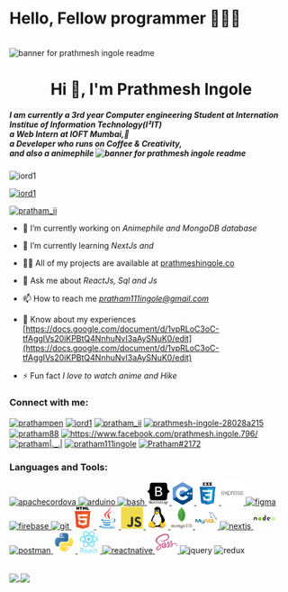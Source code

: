 # Hello, Fellow programmer 🙌👨‍💻
<br />
<img src="https://user-images.githubusercontent.com/91962775/162583011-f8623777-6795-4ac7-ad32-d1ed75f6b7ba.gif" alt="banner for prathmesh ingole readme">

<!-- ------------------------------------------------------------------------------------------------------------------ -->
 <br />
 <h1 align="center">Hi 👋, I'm Prathmesh Ingole</h1>
<h5 align="left">I am currently a 3rd year Computer engineering Student at Internation Institue of Information Technology(I²IT)
 <br /> 
 a Web Intern at IOFT Mumbai,🏢<br />
 a Developer who runs on Coffee & Creativity,<img height="20px" src="https://user-images.githubusercontent.com/91962775/231762034-7a3af8ce-3db9-421b-ad37-4b4d016f36c8.png" alt="">
<br />
 and also a animephile <img height="20px" src="https://user-images.githubusercontent.com/91962775/230828909-43bf753c-ae52-4806-a8a5-06ecc08c467e.png" alt="banner for prathmesh ingole readme"> </h5>

<p align="left"> <img src="https://komarev.com/ghpvc/?username=iord1&label=Profile%20visits&color=141321&style=flat" alt="iord1" /> </p>

<p align="left"> <a href="https://github.com/ryo-ma/github-profile-trophy"><img src="https://github-profile-trophy.vercel.app/?username=iord1&theme=radical&no-frame=true" alt="iord1" /></a> </p>

<p align="left"> <a href="https://twitter.com/pratham_ii" target="blank"><img src="https://img.shields.io/twitter/follow/pratham_ii?logo=twitter&style=for-the-badge" alt="pratham_ii" /></a> </p>

- 🔭 I’m currently working on *Animephile and MongoDB database*

- 🌱 I’m currently learning *NextJs and*

- 👨‍💻 All of my projects are available at [prathmeshingole.co](prathmeshingole.co)

- 💬 Ask me about *ReactJs, Sql and Js*

- 📫 How to reach me *pratham111ingole@gmail.com*

- 📄 Know about my experiences [https://docs.google.com/document/d/1vpRLoC3oC-tfAggIVs20iKPBtQ4NnhuNvI3aAySNuK0/edit](https://docs.google.com/document/d/1vpRLoC3oC-tfAggIVs20iKPBtQ4NnhuNvI3aAySNuK0/edit)

- ⚡ Fun fact *I love to watch anime and Hike*


<h3 align="left">Connect with me:</h3>
<p align="left">
<a href="https://codepen.io/prathampen" target="blank"><img align="center" src="https://raw.githubusercontent.com/rahuldkjain/github-profile-readme-generator/master/src/images/icons/Social/codepen.svg" alt="prathampen" height="30" width="40" /></a>
<a href="https://dev.to/iord1" target="blank"><img align="center" src="https://raw.githubusercontent.com/rahuldkjain/github-profile-readme-generator/master/src/images/icons/Social/devto.svg" alt="iord1" height="30" width="40" /></a>
<a href="https://twitter.com/pratham_ii" target="blank"><img align="center" src="https://raw.githubusercontent.com/rahuldkjain/github-profile-readme-generator/master/src/images/icons/Social/twitter.svg" alt="pratham_ii" height="30" width="40" /></a>
<a href="https://linkedin.com/in/prathmesh-ingole-28028a215" target="blank"><img align="center" src="https://raw.githubusercontent.com/rahuldkjain/github-profile-readme-generator/master/src/images/icons/Social/linked-in-alt.svg" alt="prathmesh-ingole-28028a215" height="30" width="40" /></a>
<a href="https://kaggle.com/pratham88" target="blank"><img align="center" src="https://raw.githubusercontent.com/rahuldkjain/github-profile-readme-generator/master/src/images/icons/Social/kaggle.svg" alt="pratham88" height="30" width="40" /></a>
<a href="https://fb.com/https://www.facebook.com/prathmesh.ingole.796/" target="blank"><img align="center" src="https://raw.githubusercontent.com/rahuldkjain/github-profile-readme-generator/master/src/images/icons/Social/facebook.svg" alt="https://www.facebook.com/prathmesh.ingole.796/" height="30" width="40" /></a>
<a href="https://instagram.com/pratham|._.|" target="blank"><img align="center" src="https://raw.githubusercontent.com/rahuldkjain/github-profile-readme-generator/master/src/images/icons/Social/instagram.svg" alt="pratham|._.|" height="30" width="40" /></a>
<a href="https://www.leetcode.com/pratham111ingole" target="blank"><img align="center" src="https://raw.githubusercontent.com/rahuldkjain/github-profile-readme-generator/master/src/images/icons/Social/leet-code.svg" alt="pratham111ingole" height="30" width="40" /></a>
<a href="https://discord.gg/Pratham#2172" target="blank"><img align="center" src="https://raw.githubusercontent.com/rahuldkjain/github-profile-readme-generator/master/src/images/icons/Social/discord.svg" alt="Pratham#2172" height="30" width="40" /></a>
</p>

<h3 align="left">Languages and Tools:</h3>
<p align="left"> <a href="https://cordova.apache.org/" target="_blank" rel="noreferrer"> <img src="https://www.vectorlogo.zone/logos/apache_cordova/apache_cordova-icon.svg" alt="apachecordova" width="40" height="40"/> </a> <a href="https://www.arduino.cc/" target="_blank" rel="noreferrer"> <img src="https://cdn.worldvectorlogo.com/logos/arduino-1.svg" alt="arduino" width="40" height="40"/> </a> <a href="https://www.gnu.org/software/bash/" target="_blank" rel="noreferrer"> <img src="https://www.vectorlogo.zone/logos/gnu_bash/gnu_bash-icon.svg" alt="bash" width="40" height="40"/> </a> <a href="https://getbootstrap.com" target="_blank" rel="noreferrer"> <img src="https://raw.githubusercontent.com/devicons/devicon/master/icons/bootstrap/bootstrap-plain-wordmark.svg" alt="bootstrap" width="40" height="40"/> </a> <a href="https://www.w3schools.com/cpp/" target="_blank" rel="noreferrer"> <img src="https://raw.githubusercontent.com/devicons/devicon/master/icons/cplusplus/cplusplus-original.svg" alt="cplusplus" width="40" height="40"/> </a> <a href="https://www.w3schools.com/css/" target="_blank" rel="noreferrer"> <img src="https://raw.githubusercontent.com/devicons/devicon/master/icons/css3/css3-original-wordmark.svg" alt="css3" width="40" height="40"/> </a> <a href="https://expressjs.com" target="_blank" rel="noreferrer"> <img src="https://raw.githubusercontent.com/devicons/devicon/master/icons/express/express-original-wordmark.svg" alt="express" width="40" height="40"/> </a> <a href="https://www.figma.com/" target="_blank" rel="noreferrer"> <img src="https://www.vectorlogo.zone/logos/figma/figma-icon.svg" alt="figma" width="40" height="40"/> </a> <a href="https://firebase.google.com/" target="_blank" rel="noreferrer"> <img src="https://www.vectorlogo.zone/logos/firebase/firebase-icon.svg" alt="firebase" width="40" height="40"/> </a> <a href="https://git-scm.com/" target="_blank" rel="noreferrer"> <img src="https://www.vectorlogo.zone/logos/git-scm/git-scm-icon.svg" alt="git" width="40" height="40"/> </a> <a href="https://www.w3.org/html/" target="_blank" rel="noreferrer"> <img src="https://raw.githubusercontent.com/devicons/devicon/master/icons/html5/html5-original-wordmark.svg" alt="html5" width="40" height="40"/> </a> <a href="https://www.java.com" target="_blank" rel="noreferrer"> <img src="https://raw.githubusercontent.com/devicons/devicon/master/icons/java/java-original.svg" alt="java" width="40" height="40"/> </a> <a href="https://developer.mozilla.org/en-US/docs/Web/JavaScript" target="_blank" rel="noreferrer"> <img src="https://raw.githubusercontent.com/devicons/devicon/master/icons/javascript/javascript-original.svg" alt="javascript" width="40" height="40"/> </a> <a href="https://www.linux.org/" target="_blank" rel="noreferrer"> <img src="https://raw.githubusercontent.com/devicons/devicon/master/icons/linux/linux-original.svg" alt="linux" width="40" height="40"/> </a> <a href="https://www.mongodb.com/" target="_blank" rel="noreferrer"> <img src="https://raw.githubusercontent.com/devicons/devicon/master/icons/mongodb/mongodb-original-wordmark.svg" alt="mongodb" width="40" height="40"/> </a> <a href="https://www.mysql.com/" target="_blank" rel="noreferrer"> <img src="https://raw.githubusercontent.com/devicons/devicon/master/icons/mysql/mysql-original-wordmark.svg" alt="mysql" width="40" height="40"/> </a> <a href="https://nextjs.org/" target="_blank" rel="noreferrer"> <img src="https://cdn.worldvectorlogo.com/logos/nextjs-2.svg" alt="nextjs" width="40" height="40"/> </a> <a href="https://nodejs.org" target="_blank" rel="noreferrer"> <img src="https://raw.githubusercontent.com/devicons/devicon/master/icons/nodejs/nodejs-original-wordmark.svg" alt="nodejs" width="40" height="40"/> </a> <a href="https://postman.com" target="_blank" rel="noreferrer"> <img src="https://www.vectorlogo.zone/logos/getpostman/getpostman-icon.svg" alt="postman" width="40" height="40"/> </a> <a href="https://www.python.org" target="_blank" rel="noreferrer"> <img src="https://raw.githubusercontent.com/devicons/devicon/master/icons/python/python-original.svg" alt="python" width="40" height="40"/> </a> <a href="https://reactjs.org/" target="_blank" rel="noreferrer"> <img src="https://raw.githubusercontent.com/devicons/devicon/master/icons/react/react-original-wordmark.svg" alt="react" width="40" height="40"/> </a> <a href="https://reactnative.dev/" target="_blank" rel="noreferrer"> 
 <img src="https://reactnative.dev/img/header_logo.svg" alt="reactnative" width="40" height="40"/> </a> <a href="https://sass-lang.com" target="_blank" rel="noreferrer"> <img src="https://raw.githubusercontent.com/devicons/devicon/master/icons/sass/sass-original.svg" alt="sass" width="40" height="40"/> </a>
<img src="https://user-images.githubusercontent.com/91962775/162583131-21c69ff1-bbec-4b18-92ce-34448d526178.png" alt="jquery" height="40">
<img src="https://user-images.githubusercontent.com/91962775/162583170-f87846b5-39e2-4663-b202-cd20db07f310.png" alt="redux" height="40">
</p>


 <br />

 <a href="https://github.com/iord1/github-readme-stats">
  <img height=230 align="center" src="https://github-readme-stats.vercel.app/api?username=iord1&rank_icon=github&theme=radical" />
</a>
<a href="https://github.com/iord1/convoychat">
  <img height=230 align="center" src="https://github-readme-stats.vercel.app/api/top-langs?username=iord1&layout=compact&langs_count=8&card_width=320&theme=radical" />
</a>
